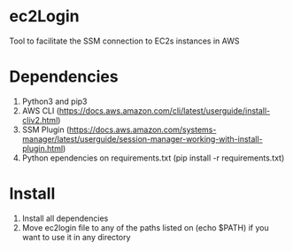 # ec2Login

Tool to facilitate the SSM connection to EC2s instances in AWS

# Dependencies

1. Python3 and pip3
2. AWS CLI (https://docs.aws.amazon.com/cli/latest/userguide/install-cliv2.html)
3. SSM Plugin (https://docs.aws.amazon.com/systems-manager/latest/userguide/session-manager-working-with-install-plugin.html)
4. Python ependencies on requirements.txt (pip install -r requirements.txt)

# Install

1. Install all dependencies
2. Move ec2login file to any of the paths listed on (echo $PATH) if you want to use it in any directory
